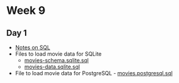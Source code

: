 # Week 9

## Day 1

* [Notes on SQL](notes/databases.md)
* Files to load movie data for SQLite
  * [movies-schema.sqlite.sql](movies-data.sqlite.sql)
  * [movies-data.sqlite.sql](movies-data.sqlite.sql)
* File to load movie data for PostgreSQL - [movies.postgresql.sql](movies.postgresql.sql)
